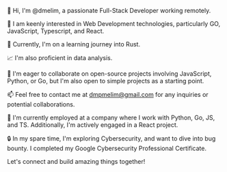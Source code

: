 👋 Hi, I'm @dmelim, a passionate Full-Stack Developer working remotely.

👀 I am keenly interested in Web Development technologies, particularly GO, JavaScript, Typescript, and React.

🌱 Currently, I'm on a learning journey into Rust.

📈 I'm also proficient in data analysis. 

🤝 I'm eager to collaborate on open-source projects involving JavaScript, Python, or Go, but I'm also open to simple projects as a starting point.

📫 Feel free to contact me at dmpmelim@gmail.com for any inquiries or potential collaborations.

💼 I'm currently employed at a company where I work with Python, Go, JS, and TS. Additionally, I'm actively engaged in a React project.

🔒 In my spare time, I'm exploring Cybersecurity, and want to dive into bug bounty. I completed my Google Cybersecurity Professional Certificate.

Let's connect and build amazing things together!

